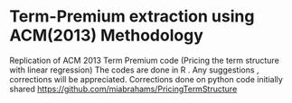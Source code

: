 # Term-Premium extraction using ACM(2013) Methodology
Replication of ACM 2013 Term Premium code (Pricing the term structure with linear regression)
The codes are done in R . Any suggestions , corrections will be appreciated.
Corrections done on python code initially shared https://github.com/miabrahams/PricingTermStructure

